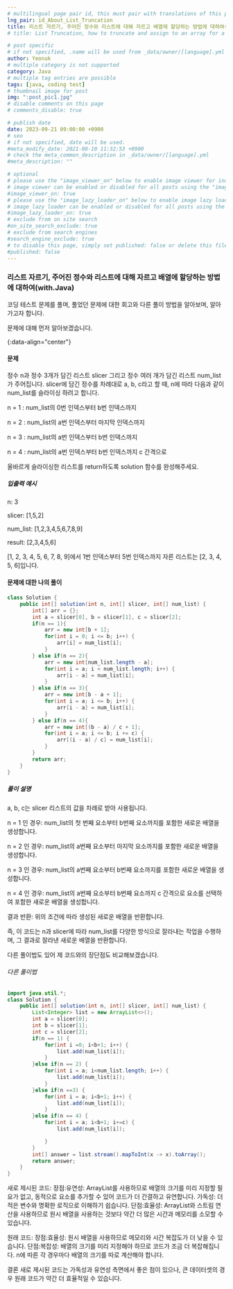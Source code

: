 ```yaml
---
# multilingual page pair id, this must pair with translations of this page. (This name must be unique)
lng_pair: id_About_List_Truncation
title: 리스트 자르기, 주어진 정수와 리스트에 대해 자르고 배열에 할당하는 방법에 대하여(with.Java)
# title: List Truncation, how to truncate and assign to an array for a given integer and list (with.Java)

# post specific
# if not specified, .name will be used from _data/owner/[language].yml
author: Yeonuk
# multiple category is not supported
category: Java
# multiple tag entries are possible
tags: [java, coding test]
# thumbnail image for post
img: ":post_pic1.jpg"
# disable comments on this page
# comments_disable: true

# publish date
date: 2023-09-21 09:00:00 +0900
# seo
# if not specified, date will be used.
#meta_modify_date: 2021-08-10 11:32:53 +0900
# check the meta_common_description in _data/owner/[language].yml
#meta_description: ""

# optional
# please use the "image_viewer_on" below to enable image viewer for individual pages or posts (_posts/ or [language]/_posts folders).
# image viewer can be enabled or disabled for all posts using the "image_viewer_posts: true" setting in _data/conf/main.yml.
#image_viewer_on: true
# please use the "image_lazy_loader_on" below to enable image lazy loader for individual pages or posts (_posts/ or [language]/_posts folders).
# image lazy loader can be enabled or disabled for all posts using the "image_lazy_loader_posts: true" setting in _data/conf/main.yml.
#image_lazy_loader_on: true
# exclude from on site search
#on_site_search_exclude: true
# exclude from search engines
#search_engine_exclude: true
# to disable this page, simply set published: false or delete this file
#published: false
---
```


<!-- outline-start -->

### 리스트 자르기, 주어진 정수와 리스트에 대해 자르고 배열에 할당하는 방법에 대하여(with.Java)

코딩 테스트 문제를 풀며, 풀었던 문제에 대한 회고와 다른 풀이 방법을 알아보며, 알아가고자 합니다.

문제에 대해 먼저 알아보겠습니다.

{:data-align="center"}

<!-- outline-end -->

#### 문제

정수 n과 정수 3개가 담긴 리스트 slicer 그리고 정수 여러 개가 담긴 리스트 num_list가 주어집니다. slicer에 담긴 정수를 차례대로 a, b, c라고 할 때, n에 따라 다음과 같이 num_list를 슬라이싱 하려고 합니다.

n = 1 : num_list의 0번 인덱스부터 b번 인덱스까지

n = 2 : num_list의 a번 인덱스부터 마지막 인덱스까지

n = 3 : num_list의 a번 인덱스부터 b번 인덱스까지

n = 4 : num_list의 a번 인덱스부터 b번 인덱스까지 c 간격으로

올바르게 슬라이싱한 리스트를 return하도록 solution 함수를 완성해주세요.

##### 입출력 예시

n: 3

slicer: [1,5,2]

num_list: [1,2,3,4,5,6,7,8,9]

result: [2,3,4,5,6]

[1, 2, 3, 4, 5, 6, 7, 8, 9]에서 1번 인덱스부터 5번 인덱스까지 자른 리스트는 [2, 3, 4, 5, 6]입니다.

<!-- | start_num | end_num | result |
| --------- | ------- | ------ |
| 10        | 3       | 0      | -->

#### 문제에 대한 나의 풀이

```java
class Solution {
    public int[] solution(int n, int[] slicer, int[] num_list) {
        int[] arr = {};
        int a = slicer[0], b = slicer[1], c = slicer[2];
        if(n == 1){
            arr = new int[b + 1];
            for(int i = 0; i <= b; i++) {
                arr[i] = num_list[i];
            }
        } else if(n == 2){
            arr = new int[num_list.length - a];
            for(int i = a; i < num_list.length; i++) {
                arr[i - a] = num_list[i];
            }
        } else if(n == 3){
            arr = new int[b - a + 1];
            for(int i = a; i <= b; i++) {
                arr[i - a] = num_list[i];
            }
        } else if(n == 4){
            arr = new int[(b - a) / c + 1];
            for(int i = a; i <= b; i += c) {
                arr[(i - a) / c] = num_list[i];
            }
        }
        return arr;
    }
}
```

##### 풀이 설명

a, b, c는 slicer 리스트의 값을 차례로 받아 사용됩니다.

n = 1 인 경우:
num_list의 첫 번째 요소부터 b번째 요소까지를 포함한 새로운 배열을 생성합니다.

n = 2 인 경우:
num_list의 a번째 요소부터 마지막 요소까지를 포함한 새로운 배열을 생성합니다.

n = 3 인 경우:
num_list의 a번째 요소부터 b번째 요소까지를 포함한 새로운 배열을 생성합니다.

n = 4 인 경우:
num_list의 a번째 요소부터 b번째 요소까지 c 간격으로 요소를 선택하여 포함한 새로운 배열을 생성합니다.

결과 반환:
위의 조건에 따라 생성된 새로운 배열을 반환합니다.

즉, 이 코드는 n과 slicer에 따라 num_list를 다양한 방식으로 잘라내는 작업을 수행하며, 그 결과로 잘라낸 새로운 배열을 반환합니다.

다른 풀이법도 있어 제 코드와의 장단점도 비교해보겠습니다.

###### 다른 풀이법

```java
import java.util.*;
class Solution {
    public int[] solution(int n, int[] slicer, int[] num_list) {
        List<Integer> list = new ArrayList<>();
        int a = slicer[0];
        int b = slicer[1];
        int c = slicer[2];
        if(n == 1) {
            for(int i =0; i<b+1; i++) {
                list.add(num_list[i]);
            }
        }else if(n == 2) {
            for(int i = a; i<num_list.length; i++) {
                list.add(num_list[i]);
            }
        }else if(n ==3) {
            for(int i = a; i<b+1; i++) {
                list.add(num_list[i]);
            }
        }else if(n == 4) {
            for(int i = a; i<b+1; i+=c) {
                list.add(num_list[i]);

            }
        }
        int[] answer = list.stream().mapToInt(x -> x).toArray();
        return answer;
    }
}
```

새로 제시된 코드:
장점:유연성: ArrayList를 사용하므로 배열의 크기를 미리 지정할 필요가 없고, 동적으로 요소를 추가할 수 있어 코드가 더 간결하고 유연합니다.
가독성: 더 적은 변수와 명확한 로직으로 이해하기 쉽습니다.
단점:효율성: ArrayList와 스트림 연산을 사용하므로 원시 배열을 사용하는 것보다 약간 더 많은 시간과 메모리를 소모할 수 있습니다.

원래 코드:
장점:효율성: 원시 배열을 사용하므로 메모리와 시간 복잡도가 더 낮을 수 있습니다.
단점:복잡성: 배열의 크기를 미리 지정해야 하므로 코드가 조금 더 복잡해집니다. n에 따른 각 경우마다 배열의 크기를 따로 계산해야 합니다.

결론
새로 제시된 코드는 가독성과 유연성 측면에서 좋은 점이 있으나, 큰 데이터셋의 경우 원래 코드가 약간 더 효율적일 수 있습니다.
